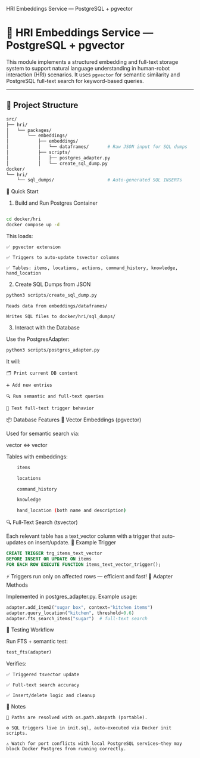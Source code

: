 HRI Embeddings Service — PostgreSQL + pgvector

# 🧠 HRI Embeddings Service — PostgreSQL + pgvector

This module implements a structured embedding and full-text storage system to support natural language understanding in human-robot interaction (HRI) scenarios. It uses `pgvector` for semantic similarity and PostgreSQL full-text search for keyword-based queries.

---

## 📁 Project Structure

```bash
src/
├── hri/
│   └── packages/
│       └── embeddings/
│           ├── embeddings/
│           │   └── dataframes/       # Raw JSON input for SQL dumps
│           ├── scripts/
│           │   ├── postgres_adapter.py
│           │   └── create_sql_dump.py
docker/
└── hri/
    └── sql_dumps/                    # Auto-generated SQL INSERTs
```

🚀 Quick Start
1. Build and Run Postgres Container

```bash

cd docker/hri
docker compose up -d

```
This loads:

    ✅ pgvector extension

    ✅ Triggers to auto-update tsvector columns

    ✅ Tables: items, locations, actions, command_history, knowledge, hand_location

2. Create SQL Dumps from JSON
```bash
python3 scripts/create_sql_dump.py
```
    Reads data from embeddings/dataframes/

    Writes SQL files to docker/hri/sql_dumps/

3. Interact with the Database

Use the PostgresAdapter:
```bash
python3 scripts/postgres_adapter.py
```
It will:

    🗂️ Print current DB content

    ➕ Add new entries

    🔍 Run semantic and full-text queries

    🧪 Test full-text trigger behavior

📦 Database Features
🧩 Vector Embeddings (pgvector)

Used for semantic search via:

vector <=> vector

Tables with embeddings:
```bash
    items

    locations

    command_history

    knowledge

    hand_location (both name and description)
```
🔍 Full-Text Search (tsvector)

Each relevant table has a text_vector column with a trigger that auto-updates on insert/update.
🔧 Example Trigger
```sql
CREATE TRIGGER trg_items_text_vector
BEFORE INSERT OR UPDATE ON items
FOR EACH ROW EXECUTE FUNCTION items_text_vector_trigger();
```
⚡ Triggers run only on affected rows — efficient and fast!
🔧 Adapter Methods

Implemented in postgres_adapter.py. Example usage:
```python
adapter.add_item2("sugar box", context="kitchen items")
adapter.query_location("kitchen", threshold=0.6)
adapter.fts_search_items("sugar")  # full-text search
```
🧪 Testing Workflow

Run FTS + semantic test:
```python
test_fts(adapter)
```
Verifies:

    ✅ Triggered tsvector update

    ✅ Full-text search accuracy

    ✅ Insert/delete logic and cleanup

📝 Notes

    📌 Paths are resolved with os.path.abspath (portable).

    ⚙️ SQL triggers live in init.sql, auto-executed via Docker init scripts.

    ⚠️ Watch for port conflicts with local PostgreSQL services—they may block Docker Postgres from running correctly.